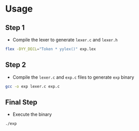 # Usage

## Step 1

- Compile the lexer to generate `lexer.c` and `lexer.h`

```bash
flex -DYY_DECL="Token * yylex()" exp.lex
```

## Step 2

- Compile the `lexer.c` and `exp.c` files to generate `exp` binary

```bash
gcc -o exp lexer.c exp.c
```

## Final Step

- Execute the binary

```bash
./exp
```
